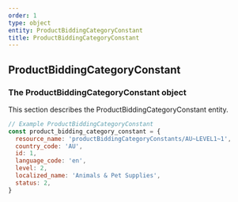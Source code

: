 ```yaml
---
order: 1
type: object
entity: ProductBiddingCategoryConstant
title: ProductBiddingCategoryConstant
---
```


## ProductBiddingCategoryConstant

### The ProductBiddingCategoryConstant object

This section describes the ProductBiddingCategoryConstant entity.

```javascript
// Example ProductBiddingCategoryConstant
const product_bidding_category_constant = {
  resource_name: 'productBiddingCategoryConstants/AU~LEVEL1~1',
  country_code: 'AU',
  id: 1,
  language_code: 'en',
  level: 2,
  localized_name: 'Animals & Pet Supplies',
  status: 2,
}
```
